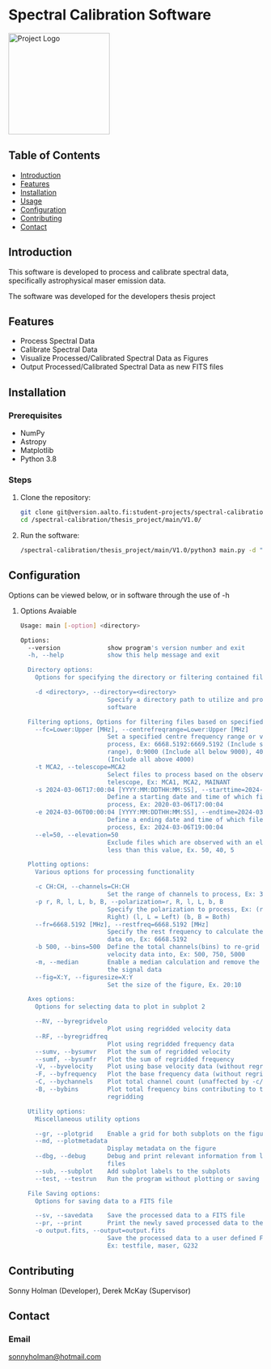 # Spectral Calibration Software

<img src="https://www.metsahovi.fi/opendata/img/mhlogo.png" alt="Project Logo" width="200"/>

## Table of Contents
- [Introduction](#introduction)
- [Features](#features)
- [Installation](#installation)
- [Usage](#usage)
- [Configuration](#configuration)
- [Contributing](#contributing)
- [Contact](#contact)

## Introduction
This software is developed to process and calibrate spectral data, specifically astrophysical maser emission data.

The software was developed for the developers thesis project 

## Features
- Process Spectral Data
- Calibrate Spectral Data
- Visualize Processed/Calibrated Spectral Data as Figures
- Output Processed/Calibrated Spectral Data as new FITS files

## Installation

### Prerequisites
- NumPy
- Astropy
- Matplotlib
- Python 3.8

### Steps
1. Clone the repository:
   ```sh
   git clone git@version.aalto.fi:student-projects/spectral-calibration.git
   cd /spectral-calibration/thesis_project/main/V1.0/
2. Run the software:
    ```sh
    /spectral-calibration/thesis_project/main/V1.0/python3 main.py -d "directory" -m -c 290:3800 -p b --sv 

## Configuration

Options can be viewed below, or in software through the use of -h

1.  Options Avaiable 
    ```sh
    Usage: main [-option] <directory>

    Options:
      --version             show program's version number and exit
      -h, --help            show this help message and exit

      Directory options:
        Options for specifying the directory or filtering contained files

        -d <directory>, --directory=<directory>
                            Specify a directory path to utilize and process in the
                            software

      Filtering options, Options for filtering files based on specified rules:
        --fc=Lower:Upper [MHz], --centrefreqrange=Lower:Upper [MHz]
                            Set a specified centre frequency range or value to
                            process, Ex: 6668.5192:6669.5192 (Include specific
                            range), 0:9000 (Include all below 9000), 4000:0
                            (Include all above 4000)
        -t MCA2, --telescope=MCA2
                            Select files to process based on the observing
                            telescope, Ex: MCA1, MCA2, MAINANT
        -s 2024-03-06T17:00:04 [YYYY:MM:DDTHH:MM:SS], --starttime=2024-03-06T17:00:04 [YYYY:MM:DDTHH:MM:SS]
                            Define a starting date and time of which files to
                            process, Ex: 2020-03-06T17:00:04
        -e 2024-03-06T00:00:04 [YYYY:MM:DDTHH:MM:SS], --endtime=2024-03-06T00:00:04 [YYYY:MM:DDTHH:MM:SS]
                            Define a ending date and time of which files to
                            process, Ex: 2024-03-06T19:00:04
        --el=50, --elevation=50
                            Exclude files which are observed with an elevation
                            less than this value, Ex. 50, 40, 5

      Plotting options:
        Various options for processing functionality

        -c CH:CH, --channels=CH:CH
                            Set the range of channels to process, Ex: 350:3500
        -p r, R, l, L, b, B, --polarization=r, R, l, L, b, B
                            Specify the polarization to process, Ex: (r, R =
                            Right) (l, L = Left) (b, B = Both)
        --fr=6668.5192 [MHz], --restfreq=6668.5192 [MHz]
                            Specify the rest frequency to calculate the velocity
                            data on, Ex: 6668.5192
        -b 500, --bins=500  Define the total channels(bins) to re-grid frequency &
                            velocity data into, Ex: 500, 750, 5000
        -m, --median        Enable a median calculation and remove the result from
                            the signal data
        --fig=X:Y, --figuresize=X:Y
                            Set the size of the figure, Ex. 20:10

      Axes options:
        Options for selecting data to plot in subplot 2

        --RV, --byregridvelo
                            Plot using regridded velocity data
        --RF, --byregridfreq
                            Plot using regridded frequency data
        --sumv, --bysumvr   Plot the sum of regridded velocity
        --sumf, --bysumfr   Plot the sum of regridded frequency
        -V, --byvelocity    Plot using base velocity data (without regridding)
        -F, --byfrequency   Plot the base frequency data (without regridding)
        -C, --bychannels    Plot total channel count (unaffected by -c/--channels)
        -B, --bybins        Plot total frequency bins contributing to the
                            regridding

      Utility options:
        Miscellaneous utility options

        --gr, --plotgrid    Enable a grid for both subplots on the figure
        --md, --plotmetadata
                            Display metadata on the figure
        --dbg, --debug      Debug and print relevant information from loaded FITS
                            files
        --sub, --subplot    Add subplot labels to the subplots
        --test, --testrun   Run the program without plotting or saving

      File Saving options:
        Options for saving data to a FITS file

        --sv, --savedata    Save the processed data to a FITS file
        --pr, --print       Print the newly saved processed data to the terminal
        -o output.fits, --output=output.fits
                            Save the processed data to a user defined FITS file,
                            Ex: testfile, maser, G232

## Contributing

Sonny Holman (Developer), Derek McKay (Supervisor)

## Contact

### Email

sonnyholman@hotmail.com

